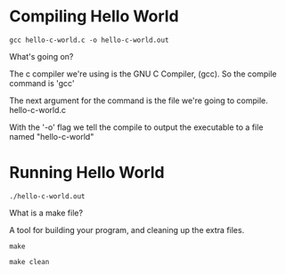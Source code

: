 Compiling Hello World
====
```
gcc hello-c-world.c -o hello-c-world.out
```

What's going on?

The c compiler we're using is the GNU C Compiler, (gcc). So the compile command is 'gcc'

The next argument for the command is the file we're going to compile.
hello-c-world.c

With the '-o' flag we tell the compile to output the executable to a file named "hello-c-world"

Running Hello World
====
```
./hello-c-world.out
```

What is a make file?

A tool for building your program, and cleaning up the extra files.
```
make
```

```
make clean
```